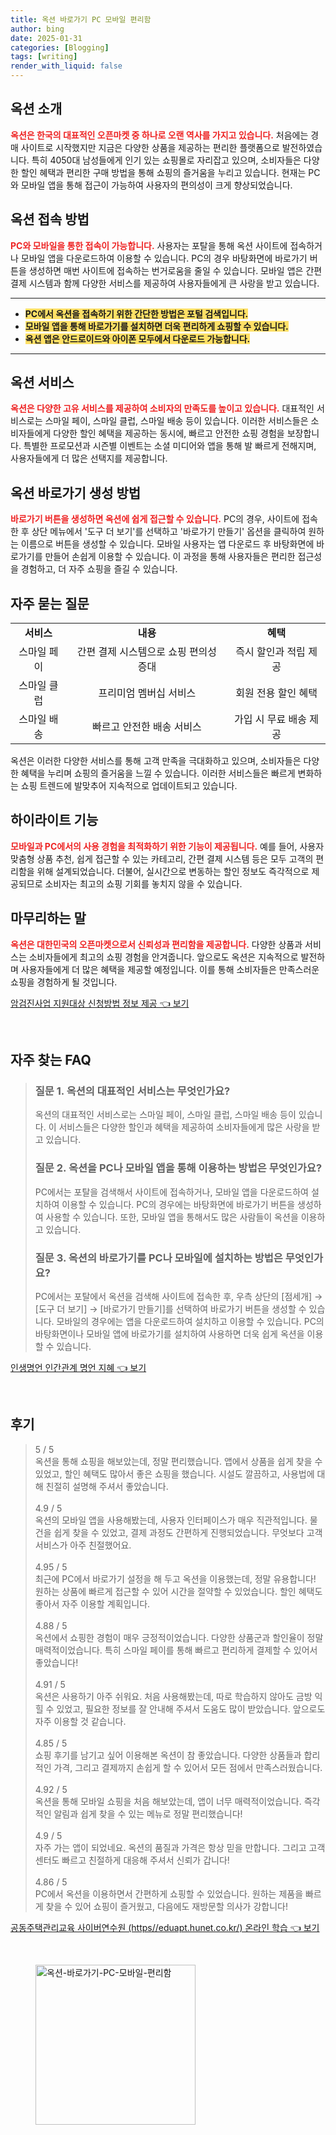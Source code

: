 ```yaml
---
title: 옥션 바로가기 PC 모바일 편리함
author: bing
date: 2025-01-31
categories: [Blogging]
tags: [writing]
render_with_liquid: false
---
```



<h2 id='옥션_소개'>옥션 소개</h2>

<p><b><span style="color: #ee2323;">옥션은 한국의 대표적인 오픈마켓 중 하나로 오랜 역사를 가지고 있습니다.</span></b> 처음에는 경매 사이트로 시작했지만 지금은 다양한 상품을 제공하는 편리한 플랫폼으로 발전하였습니다. 특히 4050대 남성들에게 인기 있는 쇼핑몰로 자리잡고 있으며, 소비자들은 다양한 할인 혜택과 편리한 구매 방법을 통해 쇼핑의 즐거움을 누리고 있습니다. 현재는 PC와 모바일 앱을 통해 접근이 가능하여 사용자의 편의성이 크게 향상되었습니다.</p>

<h2 id='옥션_접속_방법'>옥션 접속 방법</h2>

<p><b><span style="color: #ee2323;">PC와 모바일을 통한 접속이 가능합니다.</span></b> 사용자는 포탈을 통해 옥션 사이트에 접속하거나 모바일 앱을 다운로드하여 이용할 수 있습니다. PC의 경우 바탕화면에 바로가기 버튼을 생성하면 매번 사이트에 접속하는 번거로움을 줄일 수 있습니다. 모바일 앱은 간편 결제 시스템과 함께 다양한 서비스를 제공하여 사용자들에게 큰 사랑을 받고 있습니다.</p>

<hr />

<ul>
    <li><b><span style="background-color: #ffe066;">PC에서 옥션을 접속하기 위한 간단한 방법은 포털 검색입니다.</span></b></li>
    <li><b><span style="background-color: #ffe066;">모바일 앱을 통해 바로가기를 설치하면 더욱 편리하게 쇼핑할 수 있습니다.</span></b></li>
    <li><b><span style="background-color: #ffe066;">옥션 앱은 안드로이드와 아이폰 모두에서 다운로드 가능합니다.</span></b></li>
</ul>

<hr />

<h2 id='옥션_서비스'>옥션 서비스</h2>

<p><b><span style="color: #ee2323;">옥션은 다양한 고유 서비스를 제공하여 소비자의 만족도를 높이고 있습니다.</span></b> 대표적인 서비스로는 스마일 페이, 스마일 클럽, 스마일 배송 등이 있습니다. 이러한 서비스들은 소비자들에게 다양한 할인 혜택을 제공하는 동시에, 빠르고 안전한 쇼핑 경험을 보장합니다. 특별한 프로모션과 시즌별 이벤트는 소셜 미디어와 앱을 통해 발 빠르게 전해지며, 사용자들에게 더 많은 선택지를 제공합니다.</p>

<h2 id='바로가기_생성_방법'>옥션 바로가기 생성 방법</h2>

<p><b><span style="color: #ee2323;">바로가기 버튼을 생성하면 옥션에 쉽게 접근할 수 있습니다.</span></b> PC의 경우, 사이트에 접속한 후 상단 메뉴에서 '도구 더 보기'를 선택하고 '바로가기 만들기' 옵션을 클릭하여 원하는 이름으로 버튼을 생성할 수 있습니다. 모바일 사용자는 앱 다운로드 후 바탕화면에 바로가기를 만들어 손쉽게 이용할 수 있습니다. 이 과정을 통해 사용자들은 편리한 접근성을 경험하고, 더 자주 쇼핑을 즐길 수 있습니다.</p>

<h2 id='자주_묻는_질문'>자주 묻는 질문</h2>

<table>
    <tr>
        <td style="text-align: center; height: 17px;"><b>서비스</b></td>
        <td style="text-align: center; height: 17px;"><b>내용</b></td>
        <td style="text-align: center; height: 17px;"><b>혜택</b></td>
    </tr>
    <tr>
        <td style="text-align: center; height: 17px;">스마일 페이</td>
        <td style="text-align: center; height: 17px;">간편 결제 시스템으로 쇼핑 편의성 증대</td>
        <td style="text-align: center; height: 17px;">즉시 할인과 적립 제공</td>
    </tr>
    <tr>
        <td style="text-align: center; height: 17px;">스마일 클럽</td>
        <td style="text-align: center; height: 17px;">프리미엄 멤버십 서비스</td>
        <td style="text-align: center; height: 17px;">회원 전용 할인 혜택</td>
    </tr>
    <tr>
        <td style="text-align: center; height: 17px;">스마일 배송</td>
        <td style="text-align: center; height: 17px;">빠르고 안전한 배송 서비스</td>
        <td style="text-align: center; height: 17px;">가입 시 무료 배송 제공</td>
    </tr>
</table>

<p>옥션은 이러한 다양한 서비스를 통해 고객 만족을 극대화하고 있으며, 소비자들은 다양한 혜택을 누리며 쇼핑의 즐거움을 느낄 수 있습니다. 이러한 서비스들은 빠르게 변화하는 쇼핑 트렌드에 발맞추어 지속적으로 업데이트되고 있습니다.</p>

<h2 id='하이라이트_기능'>하이라이트 기능</h2>

<p><b><span style="color: #ee2323;">모바일과 PC에서의 사용 경험을 최적화하기 위한 기능이 제공됩니다.</span></b> 예를 들어, 사용자 맞춤형 상품 추천, 쉽게 접근할 수 있는 카테고리, 간편 결제 시스템 등은 모두 고객의 편리함을 위해 설계되었습니다. 더불어, 실시간으로 변동하는 할인 정보도 즉각적으로 제공되므로 소비자는 최고의 쇼핑 기회를 놓치지 않을 수 있습니다.</p>

<h2 id='마무리_하는_말'>마무리하는 말</h2>

<p><b><span style="color: #ee2323;">옥션은 대한민국의 오픈마켓으로서 신뢰성과 편리함을 제공합니다.</span></b> 다양한 상품과 서비스는 소비자들에게 최고의 쇼핑 경험을 안겨줍니다. 앞으로도 옥션은 지속적으로 발전하며 사용자들에게 더 많은 혜택을 제공할 예정입니다. 이를 통해 소비자들은 만족스러운 쇼핑을 경험하게 될 것입니다.</p>


<p><a class="click-button" title="암검진사업 지원대상 신청방법 정보 제공" href="https://blackassets.github.io/posts/%EC%95%94%EA%B2%80%EC%A7%84%EC%82%AC%EC%97%85-%EC%A7%80%EC%9B%90%EB%8C%80%EC%83%81-%EC%8B%A0%EC%B2%AD%EB%B0%A9%EB%B2%95-%EC%A0%95%EB%B3%B4-%EC%A0%9C%EA%B3%B5/" rel="dofollow">암검진사업 지원대상 신청방법 정보 제공 👈 보기</a></p><br>
<h2 id='자주_찾는_FAQ'>자주 찾는 FAQ</h2>
<div itemscope="" itemtype="https://schema.org/FAQPage"> 
<blockquote> 
<div itemscope="" itemprop="mainEntity" itemtype="https://schema.org/Question"> 
<h3 itemprop="name">질문 1. 옥션의 대표적인 서비스는 무엇인가요?</h3> 
<div itemscope="" itemprop="acceptedAnswer" itemtype="https://schema.org/Answer"> 
<span itemprop="text"> 
<p>옥션의 대표적인 서비스로는 스마일 페이, 스마일 클럽, 스마일 배송 등이 있습니다. 이 서비스들은 다양한 할인과 혜택을 제공하여 소비자들에게 많은 사랑을 받고 있습니다.</p> 
</span> 
</div> 
</div> 
<div itemscope="" itemprop="mainEntity" itemtype="https://schema.org/Question"> 
<h3 itemprop="name">질문 2. 옥션을 PC나 모바일 앱을 통해 이용하는 방법은 무엇인가요?</h3> 
<div itemscope="" itemprop="acceptedAnswer" itemtype="https://schema.org/Answer"> 
<span itemprop="text"> 
<p>PC에서는 포탈을 검색해서 사이트에 접속하거나, 모바일 앱을 다운로드하여 설치하여 이용할 수 있습니다. PC의 경우에는 바탕화면에 바로가기 버튼을 생성하여 사용할 수 있습니다. 또한, 모바일 앱을 통해서도 많은 사람들이 옥션을 이용하고 있습니다.</p> 
</span> 
</div> 
</div> 
<div itemscope="" itemprop="mainEntity" itemtype="https://schema.org/Question"> 
<h3 itemprop="name">질문 3. 옥션의 바로가기를 PC나 모바일에 설치하는 방법은 무엇인가요?</h3> 
<div itemscope="" itemprop="acceptedAnswer" itemtype="https://schema.org/Answer"> 
<span itemprop="text"> 
<p>PC에서는 포탈에서 옥션을 검색해 사이트에 접속한 후, 우측 상단의 [점세개] → [도구 더 보기] → [바로가기 만들기]를 선택하여 바로가기 버튼을 생성할 수 있습니다. 모바일의 경우에는 앱을 다운로드하여 설치하고 이용할 수 있습니다. PC의 바탕화면이나 모바일 앱에 바로가기를 설치하여 사용하면 더욱 쉽게 옥션을 이용할 수 있습니다.</p> 
</span> 
</div> 
</div> 
</blockquote> 
</div>
<p><a class="click-button" title="인생명언 인간관계 명언 지혜" href="https://blackassets.github.io/posts/%EC%9D%B8%EC%83%9D%EB%AA%85%EC%96%B8-%EC%9D%B8%EA%B0%84%EA%B4%80%EA%B3%84-%EB%AA%85%EC%96%B8-%EC%A7%80%ED%98%9C/" rel="dofollow">인생명언 인간관계 명언 지혜 👈 보기</a></p><br>
<h2 id='후기'>후기</h2>
<div itemscope itemtype="https://schema.org/Product">
  <blockquote>
  <div itemprop="review" itemscope itemtype="https://schema.org/Review">
      <div itemprop="reviewRating" itemscope itemtype="https://schema.org/Rating"> <span itemprop="ratingValue">5</span> / <span itemprop="bestRating">5</span> </div>
      <span itemprop="reviewBody">옥션을 통해 쇼핑을 해보았는데, 정말 편리했습니다. 앱에서 상품을 쉽게 찾을 수 있었고, 할인 혜택도 많아서 좋은 쇼핑을 했습니다. 시설도 깔끔하고, 사용법에 대해 친절히 설명해 주셔서 좋았습니다.</span>
  </div>
  <br>
  <div itemprop="review" itemscope itemtype="https://schema.org/Review">
      <div itemprop="reviewRating" itemscope itemtype="https://schema.org/Rating"> <span itemprop="ratingValue">4.9</span> / <span itemprop="bestRating">5</span> </div>
      <span itemprop="reviewBody">옥션의 모바일 앱을 사용해봤는데, 사용자 인터페이스가 매우 직관적입니다. 물건을 쉽게 찾을 수 있었고, 결제 과정도 간편하게 진행되었습니다. 무엇보다 고객 서비스가 아주 친절했어요.</span>
  </div>
  <br>
  <div itemprop="review" itemscope itemtype="https://schema.org/Review">
      <div itemprop="reviewRating" itemscope itemtype="https://schema.org/Rating"> <span itemprop="ratingValue">4.95</span> / <span itemprop="bestRating">5</span> </div>
      <span itemprop="reviewBody">최근에 PC에서 바로가기 설정을 해 두고 옥션을 이용했는데, 정말 유용합니다! 원하는 상품에 빠르게 접근할 수 있어 시간을 절약할 수 있었습니다. 할인 혜택도 좋아서 자주 이용할 계획입니다.</span>
  </div>
  <br>
  <div itemprop="review" itemscope itemtype="https://schema.org/Review">
      <div itemprop="reviewRating" itemscope itemtype="https://schema.org/Rating"> <span itemprop="ratingValue">4.88</span> / <span itemprop="bestRating">5</span> </div>
      <span itemprop="reviewBody">옥션에서 쇼핑한 경험이 매우 긍정적이었습니다. 다양한 상품군과 할인율이 정말 매력적이었습니다. 특히 스마일 페이를 통해 빠르고 편리하게 결제할 수 있어서 좋았습니다!</span>
  </div>
  <br>
  <div itemprop="review" itemscope itemtype="https://schema.org/Review">
      <div itemprop="reviewRating" itemscope itemtype="https://schema.org/Rating"> <span itemprop="ratingValue">4.91</span> / <span itemprop="bestRating">5</span> </div>
      <span itemprop="reviewBody">옥션은 사용하기 아주 쉬워요. 처음 사용해봤는데, 따로 학습하지 않아도 금방 익힐 수 있었고, 필요한 정보를 잘 안내해 주셔서 도움도 많이 받았습니다. 앞으로도 자주 이용할 것 같습니다.</span>
  </div>
  <br>
  <div itemprop="review" itemscope itemtype="https://schema.org/Review">
      <div itemprop="reviewRating" itemscope itemtype="https://schema.org/Rating"> <span itemprop="ratingValue">4.85</span> / <span itemprop="bestRating">5</span> </div>
      <span itemprop="reviewBody">쇼핑 후기를 남기고 싶어 이용해본 옥션이 참 좋았습니다. 다양한 상품들과 합리적인 가격, 그리고 결제까지 손쉽게 할 수 있어서 모든 점에서 만족스러웠습니다.</span>
  </div>
  <br>
  <div itemprop="review" itemscope itemtype="https://schema.org/Review">
      <div itemprop="reviewRating" itemscope itemtype="https://schema.org/Rating"> <span itemprop="ratingValue">4.92</span> / <span itemprop="bestRating">5</span> </div>
      <span itemprop="reviewBody">옥션을 통해 모바일 쇼핑을 처음 해보았는데, 앱이 너무 매력적이었습니다. 즉각적인 알림과 쉽게 찾을 수 있는 메뉴로 정말 편리했습니다!</span>
  </div>
  <br>
  <div itemprop="review" itemscope itemtype="https://schema.org/Review">
      <div itemprop="reviewRating" itemscope itemtype="https://schema.org/Rating"> <span itemprop="ratingValue">4.9</span> / <span itemprop="bestRating">5</span> </div>
      <span itemprop="reviewBody">자주 가는 앱이 되었네요. 옥션의 품질과 가격은 항상 믿을 만합니다. 그리고 고객센터도 빠르고 친절하게 대응해 주셔서 신뢰가 갑니다!</span>
  </div>
  <br>
  <div itemprop="review" itemscope itemtype="https://schema.org/Review">
      <div itemprop="reviewRating" itemscope itemtype="https://schema.org/Rating"> <span itemprop="ratingValue">4.86</span> / <span itemprop="bestRating">5</span> </div>
      <span itemprop="reviewBody">PC에서 옥션을 이용하면서 간편하게 쇼핑할 수 있었습니다. 원하는 제품을 빠르게 찾을 수 있어 쇼핑이 즐거웠고, 다음에도 재방문할 의사가 강합니다!</span>
  </div>
  </blockquote>
</div>
<p><a class="click-button" title="공동주택관리교육 사이버연수원 (https//eduapt.hunet.co.kr/) 온라인 학습" href="https://blackassets.github.io/posts/%EA%B3%B5%EB%8F%99%EC%A3%BC%ED%83%9D%EA%B4%80%EB%A6%AC%EA%B5%90%EC%9C%A1-%EC%82%AC%EC%9D%B4%EB%B2%84%EC%97%B0%EC%88%98%EC%9B%90-(httpseduapt.hunet.co.kr)-%EC%98%A8%EB%9D%BC%EC%9D%B8-%ED%95%99%EC%8A%B5/" rel="dofollow">공동주택관리교육 사이버연수원 (https//eduapt.hunet.co.kr/) 온라인 학습 👈 보기</a></p><br>
<figure class="image"><img src="https://blackassets.github.io/assets/img/thumbnail/옥션-바로가기-PC-모바일-편리함.webp" alt="옥션-바로가기-PC-모바일-편리함" width="256" height="256"></figure>